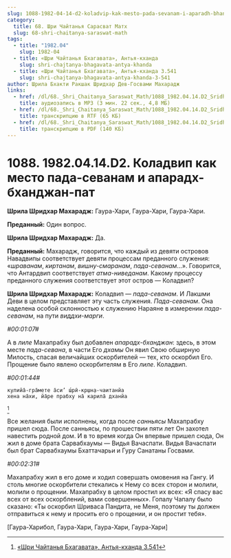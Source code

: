 ```yaml
---
slug: 1088-1982-04-14-d2-koladvip-kak-mesto-pada-sevanam-i-aparadh-bhandzhan-pat
category:
  title: 68. Шри Чайтанья Сарасват Матх
  slug: 68-shri-chaitanya-saraswat-math
tags:
  - title: "1982.04"
    slug: 1982-04
  - title: «Шри Чайтанья Бхагавата», Антья-кханда
    slug: shri-chajtanya-bhagavata-antya-khanda
  - title: «Шри Чайтанья Бхагавата», Антья-кханда 3.541
    slug: shri-chajtanya-bhagavata-antya-khanda-3-541
author: Шрила Бхакти Ракшак Шридхар Дев-Госвами Махарадж
links:
  - href: /dl/68._Shri_Chaitanya_Saraswat_Math/1088_1982.04.14.D2_SridharMj_Koladvip_kak_mesto_pada-sevanam_i_aparadh-bhadzhan-pat.mp3
    title: аудиозапись в MP3 (3 мин. 22 сек., 4,8 МБ)
  - href: /dl/68._Shri_Chaitanya_Saraswat_Math/1088_1982.04.14.D2_SridharMj_Koladvip_kak_mesto_pada-sevanam_i_aparadh-bhadzhan-pat.rtf
    title: транскрипцию в RTF (65 КБ)
  - href: /dl/68._Shri_Chaitanya_Saraswat_Math/1088_1982.04.14.D2_SridharMj_Koladvip_kak_mesto_pada-sevanam_i_aparadh-bhadzhan-pat.pdf
    title: транскрипцию в PDF (140 КБ)
---
```


# 1088. 1982.04.14.D2. Коладвип как место пада-севанам и апарадх-бханджан-пат

**Шрила Шридхар Махарадж:** Гаура-Хари, Гаура-Хари, Гаура-Хари.

**Преданный:** Один вопрос.

**Шрила Шридхар Махарадж:** Да.

**Преданный:** Махарадж, говорится, что каждый из девяти островов Навадвипы соответствует девяти процессам преданного служения: «*шраванам*, *киртанам*, *вишну-смаранам*, *пада-севанам*…». Говорится, что Антардвип соответствует *атма-ниведанам*. Какому процессу преданного служения соответствует этот остров — Коладвип?

**Шрила Шридхар Махарадж:** Коладвип — *пада-севанам*. И Лакшми Деви в целом представляет эту часть служения. *Пада-севанам*. Она наделена особой склонностью к служению Нараяне в измерении *пада-севанам*, на пути *виддхи-марги*.

*#00:01:07#*

А в *лиле* Махапрабху был добавлен *апарадх-бханджан*: здесь, в этом месте *пада-севана*, в части Его *дхамы* Он явил Свою обширную Милость, спасая величайших оскорбителей — тех, кто оскорбил Его. Прощение было явлено оскорбителям в Его *лиле*. Коладвип.

*#00:01:44#*

    кулийа̄-гра̄мете а̄си’ ш́рӣ-кр̣шн̣а-чаитанйа
    хена на̄хи, йа̄ре прабху на̄ карила̄ дханйа
[^_ftn1]

Все желания были исполнены, когда после *санньясы* Махапрабху пришел сюда. После санньясы, по прошествии пяти лет Он захотел навестить родной дом. И в то время когда Он впервые пришел сюда, Он жил в доме брата Сарвабхаумы — Видья Вачаспати. Видья Вачаспати был брат Сарвабхаумы Бхаттачарьи и Гуру Санатаны Госвами.

*#00:02:31#*

Махапрабху жил в его доме и ходил совершать омовения на Гангу. И столь многие оскорбители стекались к Нему со всех сторон и молили, молили о прощении. Махапрабху в целом простил их всех: «Я спасу вас всех от всех оскорблений, вами совершенных». Гопалу Чапалу было сказано: «Ты оскорбил Шриваса Пандита, не Меня, поэтому ты должен отправиться к нему и просить его о прощении, и он простит тебя».

[Гаура-Харибол, Гаура-Хари, Гаура-Хари, Гаура-Хари]



[^_ftn1]: [«Шри Чайтанья Бхагавата», Антья-кханда 3.541](../notes/shri-chajtanya-bhagavata-antya-khanda/shri-chajtanya-bhagavata-antya-khanda-3-541.md)
